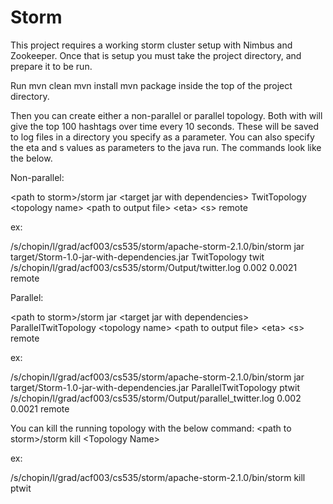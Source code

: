 # Storm
This project requires a working storm cluster setup with Nimbus and Zookeeper.
Once that is setup you must take the project directory, and prepare it to be run.

Run
mvn clean
mvn install
mvn package
inside the top of the project directory.

Then you can create either a non-parallel or parallel topology.
Both with will give the top 100 hashtags over time every 10 seconds.
These will be saved to log files in a directory you specify as a parameter. 
You can also specify the eta and s values as parameters to the java run.
The commands look like the below.

Non-parallel:

\<path to storm\>/storm jar \<target jar with dependencies\> TwitTopology \<topology name\> \<path to output file\> \<eta\> \<s\> remote 

ex:

/s/chopin/l/grad/acf003/cs535/storm/apache-storm-2.1.0/bin/storm jar target/Storm-1.0-jar-with-dependencies.jar TwitTopology twit /s/chopin/l/grad/acf003/cs535/storm/Output/twitter.log 0.002 0.0021  remote



Parallel:

\<path to storm\>/storm jar \<target jar with dependencies\> ParallelTwitTopology \<topology name\> \<path to output file\> \<eta\> \<s\> remote 

ex:

/s/chopin/l/grad/acf003/cs535/storm/apache-storm-2.1.0/bin/storm jar target/Storm-1.0-jar-with-dependencies.jar ParallelTwitTopology ptwit /s/chopin/l/grad/acf003/cs535/storm/Output/parallel_twitter.log 0.002 0.0021 remote

You can kill the running topology with the below command:
\<path to storm\>/storm kill \<Topology Name\>

ex:

/s/chopin/l/grad/acf003/cs535/storm/apache-storm-2.1.0/bin/storm kill ptwit